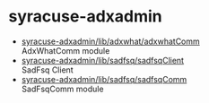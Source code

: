 # syracuse-adxadmin

* [syracuse-adxadmin/lib/adxwhat/adxwhatComm](lib/adxwhat/adxwhatComm.md)  
  AdxWhatComm module
* [syracuse-adxadmin/lib/sadfsq/sadfsqClient](lib/sadfsq/sadfsqClient.md)  
  SadFsq Client  
* [syracuse-adxadmin/lib/sadfsq/sadfsqComm](lib/sadfsq/sadfsqComm.md)  
  SadFsqComm module
